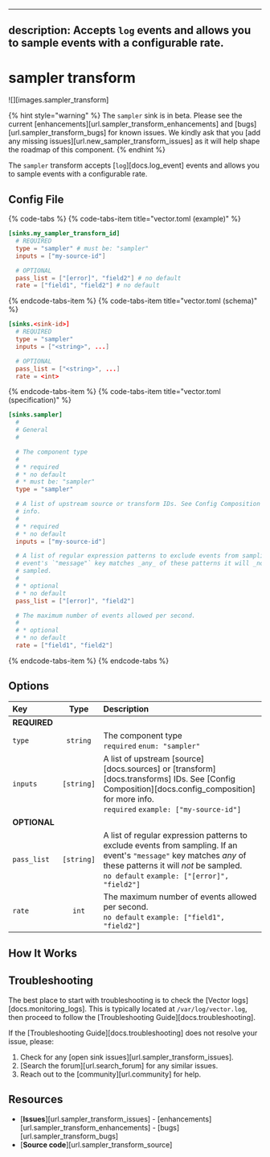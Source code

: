 

---
description: Accepts `log` events and allows you to sample events with a configurable rate.
---

<!--
     THIS FILE IS AUTOOGENERATED!

     To make changes please edit the template located at:

     scripts/generate/templates/docs/usage/configuration/transforms/sampler.md.erb
-->

# sampler transform

![][images.sampler_transform]

{% hint style="warning" %}
The `sampler` sink is in beta. Please see the current
[enhancements][url.sampler_transform_enhancements] and
[bugs][url.sampler_transform_bugs] for known issues.
We kindly ask that you [add any missing issues][url.new_sampler_transform_issues]
as it will help shape the roadmap of this component.
{% endhint %}

The `sampler` transform accepts [`log`][docs.log_event] events and allows you to sample events with a configurable rate.

## Config File

{% code-tabs %}
{% code-tabs-item title="vector.toml (example)" %}
```toml
[sinks.my_sampler_transform_id]
  # REQUIRED
  type = "sampler" # must be: "sampler"
  inputs = ["my-source-id"]

  # OPTIONAL
  pass_list = ["[error]", "field2"] # no default
  rate = ["field1", "field2"] # no default
```
{% endcode-tabs-item %}
{% code-tabs-item title="vector.toml (schema)" %}
```toml
[sinks.<sink-id>]
  # REQUIRED
  type = "sampler"
  inputs = ["<string>", ...]

  # OPTIONAL
  pass_list = ["<string>", ...]
  rate = <int>
```
{% endcode-tabs-item %}
{% code-tabs-item title="vector.toml (specification)" %}
```toml
[sinks.sampler]
  #
  # General
  #

  # The component type
  # 
  # * required
  # * no default
  # * must be: "sampler"
  type = "sampler"

  # A list of upstream source or transform IDs. See Config Composition for more
  # info.
  # 
  # * required
  # * no default
  inputs = ["my-source-id"]

  # A list of regular expression patterns to exclude events from sampling. If an
  # event's `"message"` key matches _any_ of these patterns it will _not_ be
  # sampled.
  # 
  # * optional
  # * no default
  pass_list = ["[error]", "field2"]

  # The maximum number of events allowed per second.
  # 
  # * optional
  # * no default
  rate = ["field1", "field2"]
```
{% endcode-tabs-item %}
{% endcode-tabs %}

## Options

| Key  | Type  | Description |
|:-----|:-----:|:------------|
| **REQUIRED** | | |
| `type` | `string` | The component type<br />`required` `enum: "sampler"` |
| `inputs` | `[string]` | A list of upstream [source][docs.sources] or [transform][docs.transforms] IDs. See [Config Composition][docs.config_composition] for more info.<br />`required` `example: ["my-source-id"]` |
| **OPTIONAL** | | |
| `pass_list` | `[string]` | A list of regular expression patterns to exclude events from sampling. If an event's `"message"` key matches _any_ of these patterns it will _not_ be sampled.<br />`no default` `example: ["[error]", "field2"]` |
| `rate` | `int` | The maximum number of events allowed per second.<br />`no default` `example: ["field1", "field2"]` |

## How It Works



## Troubleshooting

The best place to start with troubleshooting is to check the
[Vector logs][docs.monitoring_logs]. This is typically located at
`/var/log/vector.log`, then proceed to follow the
[Troubleshooting Guide][docs.troubleshooting].

If the [Troubleshooting Guide][docs.troubleshooting] does not resolve your
issue, please:

1. Check for any [open sink issues][url.sampler_transform_issues].
2. [Search the forum][url.search_forum] for any similar issues.
2. Reach out to the [community][url.community] for help.

## Resources

* [**Issues**][url.sampler_transform_issues] - [enhancements][url.sampler_transform_enhancements] - [bugs][url.sampler_transform_bugs]
* [**Source code**][url.sampler_transform_source]